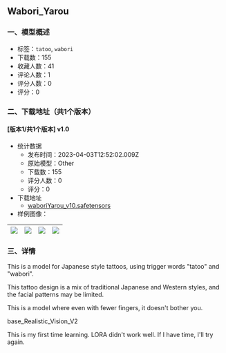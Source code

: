 ## Wabori_Yarou
### 一、模型概述

- 标签：`tatoo`, `wabori`
- 下载数：155
- 收藏人数：41
- 评论人数：1
- 评分人数：0
- 评分：0

### 二、下载地址（共1个版本）

#### [版本1/共1个版本] v1.0

- 统计数据
  - 发布时间：2023-04-03T12:52:02.009Z
  - 原始模型：Other
  - 下载数：155
  - 评分人数：0
  - 评分：0
- 下载地址
  - [waboriYarou_v10.safetensors](https://civitai.com/api/download/models/34406)
- 样例图像：

| <img src="https://image.civitai.com/xG1nkqKTMzGDvpLrqFT7WA/52ab48b0-0ffd-4c9f-601b-d593964cc000/width=450/393108.jpeg" /> | <img src="https://image.civitai.com/xG1nkqKTMzGDvpLrqFT7WA/fa1365e7-406a-48bb-9ba5-bbb415c01800/width=450/393120.jpeg" /> | <img src="https://image.civitai.com/xG1nkqKTMzGDvpLrqFT7WA/cfc2525a-3cf1-46bd-bf6c-5c656826ec00/width=450/393119.jpeg" /> | <img src="https://image.civitai.com/xG1nkqKTMzGDvpLrqFT7WA/cd653923-cabd-4310-f243-77c77abaab00/width=450/393118.jpeg" /> |
| ---- | ---- | ---- | ---- |


### 三、详情
<p>This is a model for Japanese style tattoos, using trigger words "tatoo" and "wabori".</p><p>This tattoo design is a mix of traditional Japanese and Western styles, and the facial patterns may be limited.</p><p>This is a model where even with fewer fingers, it doesn't bother you.</p><p></p><p>base_Realistic_Vision_V2</p><p>This is my first time learning. LORA didn't work well. If I have time, I'll try again.</p>